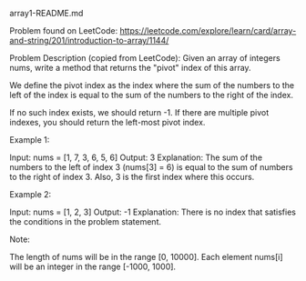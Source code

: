 array1-README.md

Problem found on LeetCode: https://leetcode.com/explore/learn/card/array-and-string/201/introduction-to-array/1144/


Problem Description (copied from LeetCode):
Given an array of integers nums, write a method that returns the "pivot" index of this array.

We define the pivot index as the index where the sum of the numbers to the left of the index is equal to the sum of the numbers to the right of the index.

If no such index exists, we should return -1. If there are multiple pivot indexes, you should return the left-most pivot index.

Example 1:

Input: 
nums = [1, 7, 3, 6, 5, 6]
Output: 3
Explanation: 
The sum of the numbers to the left of index 3 (nums[3] = 6) is equal to the sum of numbers to the right of index 3.
Also, 3 is the first index where this occurs.
 

Example 2:

Input: 
nums = [1, 2, 3]
Output: -1
Explanation: 
There is no index that satisfies the conditions in the problem statement.
 

Note:

The length of nums will be in the range [0, 10000].
Each element nums[i] will be an integer in the range [-1000, 1000].